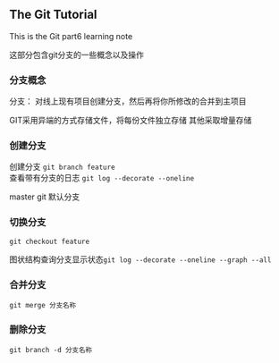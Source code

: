 
## The Git Tutorial ##

This is the Git part6 learning note

这部分包含git分支的一些概念以及操作


### 分支概念 ###

分支： 对线上现有项目创建分支，然后再将你所修改的合并到主项目

GIT采用异端的方式存储文件，将每份文件独立存储
其他采取增量存储


### 创建分支 ###

创建分支  `git branch feature`  
查看带有分支的日志  `git log --decorate --oneline`

master git 默认分支



### 切换分支 ###

`git checkout feature`

图状结构查询分支显示状态`git log --decorate --oneline --graph --all`

### 合并分支 ###

`git merge 分支名称`

### 删除分支 ###

`git branch -d 分支名称`